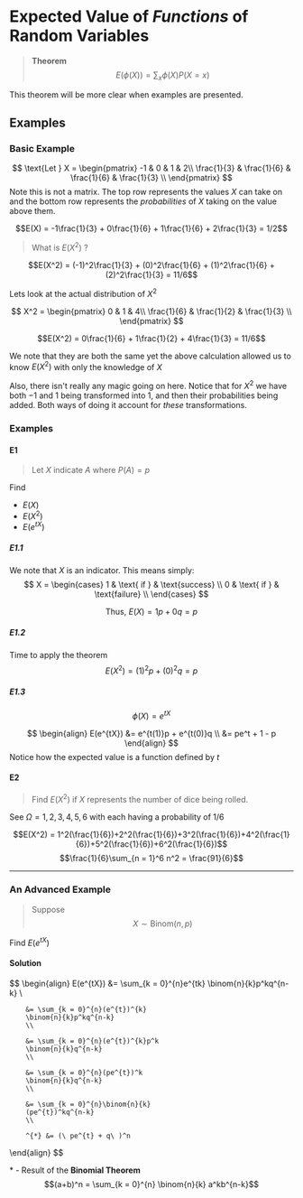 # Expected Value of *Functions* of Random Variables

> **Theorem**
> $$E(\phi(X)) = \sum_x \phi(X)P(X = x)$$

This theorem will be more clear when examples are presented. 

## Examples
### Basic Example
$$
\text{Let } X = 
	\begin{pmatrix}  
		-1 & 0 & 1 & 2\\  
		\frac{1}{3} & \frac{1}{6} & \frac{1}{6} & \frac{1}{3} \\ 
	\end{pmatrix}
$$
Note this is not a matrix. The top row represents the values $X$ can take on and the bottom row represents the *probabilities* of $X$ taking on the value above them. 

$$E(X) = -1\frac{1}{3} + 0\frac{1}{6} + 1\frac{1}{6} + 2\frac{1}{3} = 1/2$$

> What is $E(X^2)$ ? 


$$E(X^2) = (-1)^2\frac{1}{3} + (0)^2\frac{1}{6} + (1)^2\frac{1}{6} + (2)^2\frac{1}{3} = 11/6$$

Lets look at the actual distribution of $X^2$

$$
X^2 = 
	\begin{pmatrix}  
		0 & 1 & 4\\  
		\frac{1}{6} & \frac{1}{2} & \frac{1}{3} \\ 
	\end{pmatrix}
$$

$$E(X^2) = 0\frac{1}{6} + 1\frac{1}{2} + 4\frac{1}{3} = 11/6$$

We note that they are both the same yet the above calculation allowed us to know $E(X^2)$ with only the knowledge of $X$

Also, there isn't really any magic going on here. Notice that for $X^2$ we have both $-1$ and $1$ being transformed into $1$, and then their probabilities being added. Both ways of doing it account for *these* transformations. 

### Examples 
#### E1
> Let $X$ indicate $A$ where $P(A) = p$

Find
+ $E(X)$
+ $E(X^2)$
+ $E(e^{tX})$

##### E1.1
We note that $X$ is an indicator. This means simply: 
$$
X = 
\begin{cases}
	1 & \text{ if } & \text{success}  \\
	0 & \text{ if } & \text{failure}  \\
\end{cases}
$$

$$\text{Thus, }E(X) = 1p + 0q = p$$

##### E1.2
Time to apply the theorem
$$E(X^2) = (1)^2p + (0)^2q = p$$

##### E1.3
$$\phi(X) = e^{tX}$$

$$
\begin{align}
	E(e^{tX}) &= e^{t(1)}p + e^{t(0)}q \\
		      &= pe^t + 1 - p
\end{align}
$$
Notice how the expected value is a function defined by $t$
#### E2
> Find $E(X^2)$ if $X$ represents the number of dice being rolled.

See $\Omega = {1, 2, 3, 4, 5, 6}$ with each having a probability of $1/6$

$$E(X^2) = 1^2(\frac{1}{6})+2^2(\frac{1}{6})+3^2(\frac{1}{6})+4^2(\frac{1}{6})+5^2(\frac{1}{6})+6^2(\frac{1}{6})$$
$$\frac{1}{6}\sum_{n = 1}^6 n^2 = \frac{91}{6}$$

---

### An Advanced Example
> Suppose $$X \sim \text{Binom}(n, p)$$

Find $E(e^{tX})$

#### Solution
$$
\begin{align}
	E(e^{tX}) &= 
		\sum_{k = 0}^{n}e^{tk}
		\binom{n}{k}p^kq^{n-k} 
		\\
		
		&= \sum_{k = 0}^{n}(e^{t})^{k}
		\binom{n}{k}p^kq^{n-k} 
		\\
		
		&= \sum_{k = 0}^{n}(e^{t})^{k}p^k
		\binom{n}{k}q^{n-k} 
		\\
		
		&= \sum_{k = 0}^{n}(pe^{t})^k
		\binom{n}{k}q^{n-k} 
		\\
		
		&= \sum_{k = 0}^{n}\binom{n}{k}
		(pe^{t})^kq^{n-k} 
		\\
		
		^{*} &= (\ pe^{t} + q\ )^n
\end{align}
$$

\* - Result of the **Binomial Theorem**
$$(a+b)^n = \sum_{k = 0}^{n} \binom{n}{k} a^kb^{n-k}$$